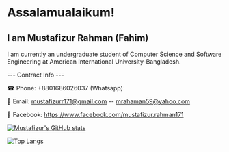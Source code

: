 # Assalamualaikum! 

## I am Mustafizur Rahman (Fahim)

I am currently an undergraduate student of Computer Science and Software Engineering at American International University-Bangladesh.

--- Contract Info ---

☎ Phone: +8801686026037 (Whatsapp)

📨 Email: mustafizurr171@gmail.com -- mrahaman59@yahoo.com

📲 Facebook: https://www.facebook.com/mustafizur.rahman171 

[![Mustafizur's GitHub stats](https://github-readme-stats.vercel.app/api?username=fahim59)](https://github.com/fahim59/github-readme-stats)

[![Top Langs](https://github-readme-stats.vercel.app/api/top-langs/?username=fahim59)](https://github.com/fahim59/github-readme-stats)
